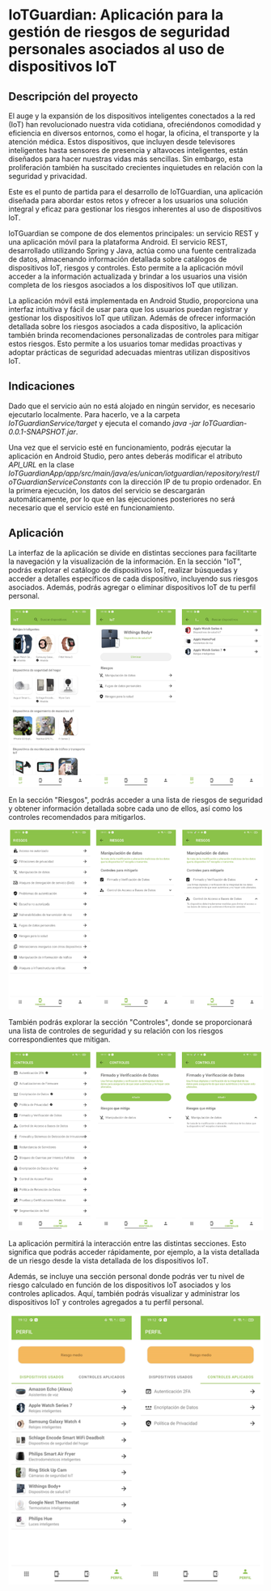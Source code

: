 # IoTGuardian: Aplicación para la gestión de riesgos de seguridad personales asociados al uso de dispositivos IoT

## Descripción del proyecto
El auge y la expansión de los dispositivos inteligentes conectados a la red (IoT) han revolucionado nuestra vida cotidiana, ofreciéndonos comodidad y eficiencia en diversos entornos, como el hogar, la oficina, el transporte y la atención médica. Estos dispositivos, que incluyen desde televisores inteligentes hasta sensores de presencia y altavoces inteligentes, están diseñados para hacer nuestras vidas más sencillas. Sin embargo, esta proliferación también ha suscitado crecientes inquietudes en relación con la seguridad y privacidad.

Este es el punto de partida para el desarrollo de IoTGuardian, una aplicación diseñada para abordar estos retos y ofrecer a los usuarios una solución integral y eficaz para gestionar los riesgos inherentes al uso de dispositivos IoT.

IoTGuardian se compone de dos elementos principales: un servicio REST y una aplicación móvil para la plataforma Android. El servicio REST, desarrollado utilizando Spring y Java, actúa como una fuente centralizada de datos, almacenando información detallada sobre catálogos de dispositivos IoT, riesgos y controles. Esto permite a la aplicación móvil acceder a la información actualizada y brindar a los usuarios una visión completa de los riesgos asociados a los dispositivos IoT que utilizan.

La aplicación móvil está implementada en Android Studio, proporciona una interfaz intuitiva y fácil de usar para que los usuarios puedan registrar y gestionar los dispositivos IoT que utilizan. Además de ofrecer información detallada sobre los riesgos asociados a cada dispositivo, la aplicación también brinda recomendaciones personalizadas de controles para mitigar estos riesgos. Esto permite a los usuarios tomar medidas proactivas y adoptar prácticas de seguridad adecuadas mientras utilizan dispositivos IoT.

## Indicaciones
Dado que el servicio aún no está alojado en ningún servidor, es necesario ejecutarlo localmente. Para hacerlo, ve a la carpeta *IoTGuardianService/target* y ejecuta el comando *java -jar IoTGuardian-0.0.1-SNAPSHOT.jar*.

Una vez que el servicio esté en funcionamiento, podrás ejecutar la aplicación en Android Studio, pero antes deberás modificar el atributo *API_URL* en la clase *IoTGuardianApp/app/src/main/java/es/unican/iotguardian/repository/rest/IoTGuardianServiceConstants* con la dirección IP de tu propio ordenador. En la primera ejecución, los datos del servicio se descargarán automáticamente, por lo que en las ejecuciones posteriores no será necesario que el servicio esté en funcionamiento.

## Aplicación
La interfaz de la aplicación se divide en distintas secciones para facilitarte la navegación y la visualización de la información. En la sección "IoT", podrás explorar el catálogo de dispositivos IoT, realizar búsquedas y acceder a detalles específicos de cada dispositivo, incluyendo sus riesgos asociados. Además, podrás agregar o eliminar dispositivos IoT de tu perfil personal.

![Seccion IoT](images/seccion_iot.png)

En la sección "Riesgos", podrás acceder a una lista de riesgos de seguridad y obtener información detallada sobre cada uno de ellos, así como los controles recomendados para mitigarlos. 

![Seccion Riesgos](images/seccion_riesgos.png)

También podrás explorar la sección "Controles", donde se proporcionará una lista de controles de seguridad y su relación con los riesgos correspondientes que mitigan.

![Seccion Controles](images/seccion_controles.png)

La aplicación permitirá la interacción entre las distintas secciones. Esto significa que podrás acceder rápidamente, por ejemplo, a la vista detallada de un riesgo desde la vista detallada de los dispositivos IoT. 

Además, se incluye una sección personal donde podrás ver tu nivel de riesgo calculado en función de los dispositivos IoT asociados y los controles aplicados. Aquí, también podrás visualizar y administrar los dispositivos IoT y controles agregados a tu perfil personal.

![Seccion Perfil](images/seccion_perfil.png)
